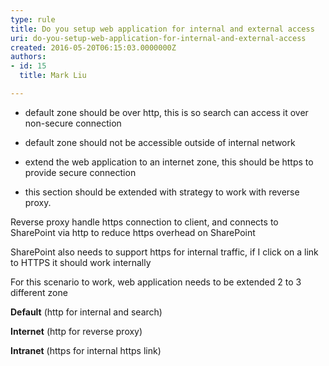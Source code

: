 ```yaml
---
type: rule
title: Do you setup web application for internal and external access
uri: do-you-setup-web-application-for-internal-and-external-access
created: 2016-05-20T06:15:03.0000000Z
authors:
- id: 15
  title: Mark Liu

---
```


- default zone should be over http, this is so search can access it over non-secure connection
- default zone should not be accessible outside of internal network
- extend the web application to an internet zone, this should be https to provide secure connection

- this section should be extended with strategy to work with reverse proxy.
 
Reverse proxy handle https connection to client, and connects to SharePoint via http to reduce https overhead on SharePoint

SharePoint also needs to support https for internal traffic, if I click on a link to HTTPS it should work internally

For this scenario to work, web application needs to be extended 2 to 3 different zone

**Default** (http for internal and search)

**Internet** (http for reverse proxy)

**Intranet** (https for internal https link)
